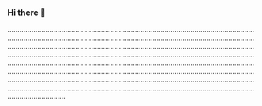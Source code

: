 ### Hi there 👋

.............................................................................................................................................................................................................................................................................................................................................................................................................................................................................................................................................................................................................................................................................................................................................................................................................................................................................................................................................................................................................................................................